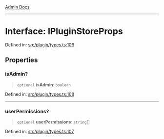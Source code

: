 [Admin Docs](/)

***

# Interface: IPluginStoreProps

Defined in: [src/plugin/types.ts:106](https://github.com/PalisadoesFoundation/talawa-admin/blob/main/src/plugin/types.ts#L106)

## Properties

### isAdmin?

> `optional` **isAdmin**: `boolean`

Defined in: [src/plugin/types.ts:108](https://github.com/PalisadoesFoundation/talawa-admin/blob/main/src/plugin/types.ts#L108)

***

### userPermissions?

> `optional` **userPermissions**: `string`[]

Defined in: [src/plugin/types.ts:107](https://github.com/PalisadoesFoundation/talawa-admin/blob/main/src/plugin/types.ts#L107)
